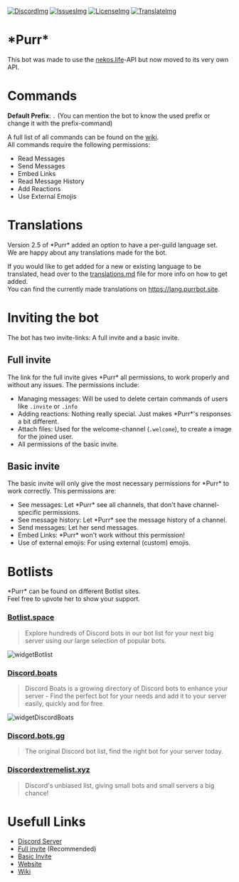 <!-- Badges -->
[DiscordImg]: https://img.shields.io/discord/423771795523371019?color=%237289DA&label=Chat&logo=Discord&logoColor=white&style=plastic
[IssuesImg]: https://img.shields.io/github/issues/Andre601/PurrBot?label=Issues&logo=GitHub&style=plastic
[LicenseImg]: https://img.shields.io/github/license/Andre601/PurrBot.svg?label=License&logo=GitHub&style=plastic
[TranslateImg]: https://img.shields.io/badge/Translations-on%20Crowdin-blue?style=plastic&logo=Crowdin

<!-- Discord OAuth -->
[Full invite]: https://discord.com/oauth2/authorize?scope=bot&client_id=425382319449309197&permissions=387136
[Basic invite]: https://discord.com/oauth2/authorize?scope=bot&client_id=425382319449309197&permissions=346176

<!-- Website links -->
[Website]: https://purrbot.site
[Discord]: https://purrbot.site/discord
[Wiki]: https://docs.purrbot.site/bot
[translations]: https://lang.purrbot.site
[commands]: https://docs.purrbot.site/bot/commands

<!-- GitHub links -->
[Issues]: https://github.com/purrbot-site/PurrBot/issues
[License]: https://github.com/purrbot-site/PurrBot/blob/master/LICENSE
[translations.md]: https://github.com/purrbot-site/PurrBot/blob/master/translations.md

<!-- Other links -->
[nekos.life]: https://nekos.life

<!-- Widgets -->
[widgetBotlist]: https://api.botlist.space/widget/425382319449309197/6  
[widgetDiscordBoats]: https://discord.boats/api/widget/425382319449309197  
[widgetDebl]: https://api.discordextremelist.xyz/v1/bot/425382319449309197/widget

<!-- Botlists -->
[botlist]: https://botlist.space/bot/425382319449309197  
[discordBots]: https://discord.bots.gg/bots/425382319449309197  
[discordBoats]: https://discord.boats/bot/purr  
[debl]: https://discordextremelist.xyz/bots/purr

[![DiscordImg]][Discord] [![IssuesImg]][Issues] [![LicenseImg]][License] [![TranslateImg]][translations]

# \*Purr*
This bot was made to use the [nekos.life]-API but now moved to its very own API.

# Commands
**Default Prefix**: `.` (You can mention the bot to know the used prefix or change it with the prefix-command)

A full list of all commands can be found on the [wiki][commands].  
All commands require the following permissions:  
- Read Messages
- Send Messages
- Embed Links
- Read Message History
- Add Reactions
- Use External Emojis

# Translations
Version 2.5 of \*Purr* added an option to have a per-guild language set.  
We are happy about any translations made for the bot.

If you would like to get added for a new or existing language to be translated, head over to the [translations.md] file for more info on how to get added.  
You can find the currently made translations on https://lang.purrbot.site.

# Inviting the bot
The bot has two invite-links: A full invite and a basic invite.

## Full invite
The link for the full invite gives \*Purr* all permissions, to work properly and without any issues.
The permissions include:
- Managing messages: Will be used to delete certain commands of users like `.invite` or `.info`
- Adding reactions: Nothing really special. Just makes \*Purr*'s responses a bit different.
- Attach files: Used for the welcome-channel (`.welcome`), to create a image for the joined user.
- All permissions of the basic invite.

## Basic invite
The basic invite will only give the most necessary permissions for \*Purr* to work correctly.
This permissions are:
- See messages: Let \*Purr* see all channels, that don't have channel-specific permissions.
- See message history: Let \*Purr* see the message history of a channel.
- Send messages: Let her send messages.
- Embed Links: \*Purr* won't work without this permission!
- Use of external emojis: For using external (custom) emojis.

# Botlists
\*Purr* can be found on different Botlist sites.  
Feel free to upvote her to show your support.

### [Botlist.space][botlist]
> Explore hundreds of Discord bots in our bot list for your next big server using our large selection of popular bots.

![widgetBotlist]

### [Discord.boats][discordBoats]
> Discord Boats is a growing directory of Discord bots to enhance your server - Find the perfect bot for your needs and add it to your server easily, quickly and for free.

![widgetDiscordBoats]

### [Discord.bots.gg][discordBots]
> The original Discord bot list, find the right bot for your server today.

### [Discordextremelist.xyz][debl]
> Discord's unbiased list, giving small bots and small servers a big chance!

# Usefull Links
- [Discord Server][Discord]
- [Full invite] (Recommended)
- [Basic Invite]
- [Website]
- [Wiki]
